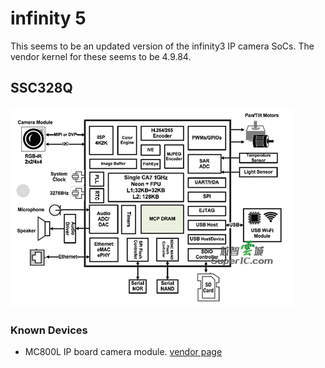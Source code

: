 # infinity 5

This seems to be an updated version of the infinity3 IP camera SoCs.
The vendor kernel for these seems to be 4.9.84.

## SSC328Q

![SSC328Q block diagram](ssc328q_blockdiagram.png)

### Known Devices

- MC800L IP board camera module. [vendor page](https://www.xonz-cctv.com/product/ti-solution-ip91/)
